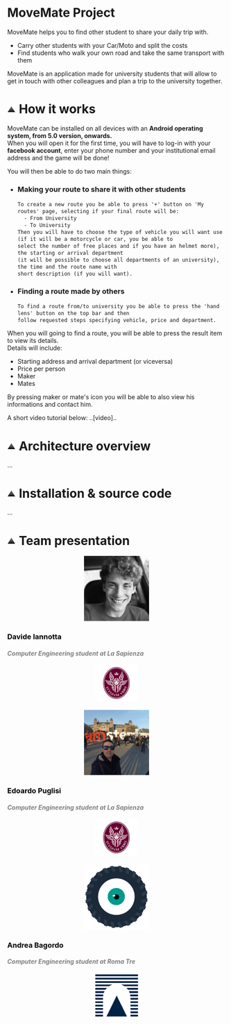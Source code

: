 <h1 id="project"> MoveMate Project </h1>

MoveMate helps you to find other student to share your daily trip with.
* Carry other students with your Car/Moto and split the costs
* Find students who walk your own road and take the same transport with them

MoveMate is an application made for university students that will allow to get in touch with other colleagues and plan a trip to the university together.
 
<h1 id="how-works"><a href="#menu"><img src="vector-icon.png" alt="su" width="20"></a> How it works </h1>

MoveMate can be installed on all devices with an **Android operating system, from 5.0 version, onwards.** <br>
When you will open it for the first time, you will have to log-in with your **facebook account**, enter your phone number and your institutional email address and the game will be done!

You will then be able to do two main things:
* ### Making your route to share it with other students
      To create a new route you be able to press '+' button on 'My routes' page, selecting if your final route will be:
        - From University
        - To University
      Then you will have to choose the type of vehicle you will want use (if it will be a motorcycle or car, you be able to
      select the number of free places and if you have an helmet more), the starting or arrival department 
      (it will be possible to choose all departments of an university), the time and the route name with 
      short description (if you will want).
* ### Finding a route made by others
      To find a route from/to university you be able to press the 'hand lens' button on the top bar and then 
      follow requested steps specifying vehicle, price and department.

When you will going to find a route, you will be able to press the result item to view its details. <br>
Details will include:
* Starting address and arrival department (or viceversa)
* Price per person
* Maker
* Mates

By pressing maker or mate's icon you will be able to also view his informations and contact him.

A short video tutorial below:
..[video]..

<h1 id="arch-view"><a href="#menu"><img src="vector-icon.png" alt="su" width="20"></a> Architecture overview </h1>
...

<h1 id="install-source"><a href="#menu"><img src="vector-icon.png" alt="su" width="20"></a> Installation &amp; source code </h1>
...

<h1 id="team"><a href="#menu"><img src="vector-icon.png" alt="su" width="20"></a> Team presentation </h1>
<section class="site-footer" style="color: gray; text-align: center;">

 <section id="team-items">
 
   <section class="btn">
    <img class="btn" style="margin: 0; padding: 0; border-color: rgba(0, 0, 0,0.2);" src="david-pic.jpg" alt="su" width="150">
    <section class="btn" style="text-align: left;">
    <h3 style="color: black;">Davide Iannotta</h3>
    <h4 style="color: gray; font-style: italic;">Computer Engineering student at La Sapienza</h4>
    </section>
    <section class="btn"><img src="sapienzaicon.jpg" alt="uni" width="100"></section>
   </section>
   <br>
   <section class="btn">
    <img class="btn" style="margin: 0; padding: 0; border-color: rgba(0, 0, 0,0.2);" src="edo-pic.jpg" alt="su" width="150">
    <section class="btn" style="text-align: left;">
    <h3 style="color: black;">Edoardo Puglisi</h3>
    <h4 style="color: gray; font-style: italic;">Computer Engineering student at La Sapienza</h4>
    </section>
    <section class="btn"><img src="sapienzaicon.jpg" alt="uni" width="100"></section>
   </section>
   <br>
   <section class="btn">
    <img class="btn" style="margin: 0; padding: 0; border-color: rgba(0, 0, 0,0.2);" src="logo.gif" alt="su" width="150">
    <section class="btn" style="text-align: left;">
    <h3 style="color: black;">Andrea Bagordo</h3>
    <h4 style="color: gray; font-style: italic;">Computer Engineering student at Roma Tre</h4>
    </section>
    <section class="btn"><img src="logoromatre.png" alt="uni" width="100"></section>
   </section>
   
   
 </section>
</section>
